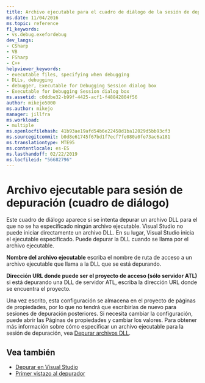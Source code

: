 ```yaml
---
title: Archivo ejecutable para el cuadro de diálogo de la sesión de depuración | Microsoft Docs
ms.date: 11/04/2016
ms.topic: reference
f1_keywords:
- vs.debug.exefordebug
dev_langs:
- CSharp
- VB
- FSharp
- C++
helpviewer_keywords:
- executable files, specifying when debugging
- DLLs, debugging
- debugger, Executable for Debugging Session dialog box
- Executable for Debugging Session dialog box
ms.assetid: c0ddbe32-b99f-4425-acf1-f48842804f56
author: mikejo5000
ms.author: mikejo
manager: jillfra
ms.workload:
- multiple
ms.openlocfilehash: 41b93ae19afd54b6e22458d1ba12029d5bb93cf3
ms.sourcegitcommit: b0d8e61745f67bd1f7ecf7fe080a0fe73ac6a181
ms.translationtype: MTE95
ms.contentlocale: es-ES
ms.lasthandoff: 02/22/2019
ms.locfileid: "56682796"
---
```

# <a name="executable-for-debugging-session-dialog-box"></a>Archivo ejecutable para sesión de depuración (cuadro de diálogo)

Este cuadro de diálogo aparece si se intenta depurar un archivo DLL para el que no se ha especificado ningún archivo ejecutable. Visual Studio no puede iniciar directamente un archivo DLL. En su lugar, Visual Studio inicia el ejecutable especificado. Puede depurar la DLL cuando se llama por el archivo ejecutable.

 **Nombre del archivo ejecutable** escriba el nombre de ruta de acceso a un archivo ejecutable que llama a la DLL que se está depurando.

 **Dirección URL donde puede ser el proyecto de acceso (sólo servidor ATL)** si está depurando una DLL de servidor ATL, escriba la dirección URL donde se encuentra el proyecto.

 Una vez escrito, esta configuración se almacena en el proyecto de páginas de propiedades, por lo que no tendrá que escribirlas de nuevo para sesiones de depuración posteriores. Si necesita cambiar la configuración, puede abrir las Páginas de propiedades y cambiar los valores. Para obtener más información sobre cómo especificar un archivo ejecutable para la sesión de depuración, vea [Depurar archivos DLL](../debugger/how-to-debug-from-a-dll-project.md).

## <a name="see-also"></a>Vea también

- [Depurar en Visual Studio](../debugger/index.md)
- [Primer vistazo al depurador](../debugger/debugger-feature-tour.md)